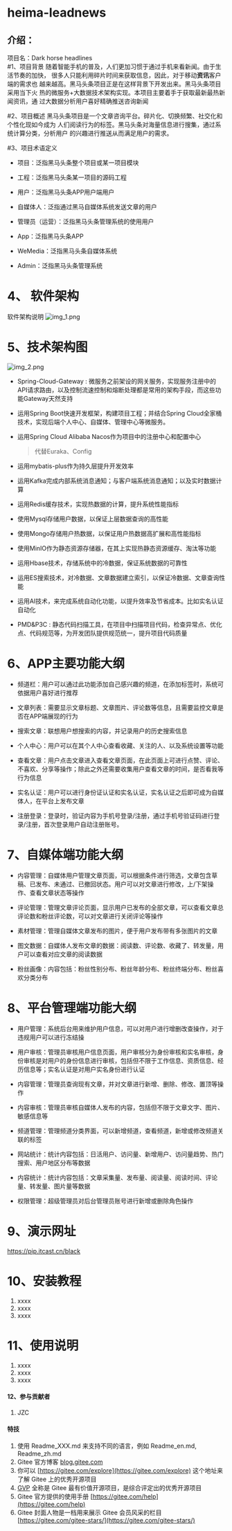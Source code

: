 # heima-leadnews


##   介绍：   ###
项目名：Dark horse headlines  
#1、项目背景
  随着智能手机的普及，人们更加习惯于通过手机来看新闻。由于生活节奏的加快，
  很多人只能利用碎片时间来获取信息，因此，对于移动**资讯**客户端的需求也
  越来越高。黑马头条项目正是在这样背景下开发出来。黑马头条项目采用当下火
  热的微服务+大数据技术架构实现。本项目主要着手于获取最新最热新闻资讯，通
  过大数据分析用户喜好精确推送咨询新闻  

#2、项目概述
黑马头条项目是一个文章咨询平台。碎片化、切换频繁、社交化和个性化现如今成为
人们阅读行为的标签。黑马头条对海量信息进行搜集，通过系统计算分类，分析用户
的兴趣进行推送从而满足用户的需求。

#3、项目术语定义
- 项目：泛指黑马头条整个项目或某一项目模块
- 工程：泛指黑马头条某一项目的源码工程

- 用户：泛指黑马头条APP用户端用户
- 自媒体人：泛指通过黑马自媒体系统发送文章的用户
- 管理员（运营）：泛指黑马头条管理系统的使用用户

- App：泛指黑马头条APP
- WeMedia：泛指黑马头条自媒体系统
- Admin：泛指黑马头条管理系统


# 4、 软件架构
软件架构说明
  ![img_1.png](img_1.png)

# 5、技术架构图
![img_2.png](img_2.png)
- Spring-Cloud-Gateway : 微服务之前架设的网关服务，实现服务注册中的API请求路由，以及控制流速控制和熔断处理都是常用的架构手段，而这些功能Gateway天然支持

- 运用Spring Boot快速开发框架，构建项目工程；并结合Spring Cloud全家桶技术，实现后端个人中心、自媒体、管理中心等微服务。

- 运用Spring Cloud Alibaba Nacos作为项目中的注册中心和配置中心

  > 代替Euraka、Config

- 运用mybatis-plus作为持久层提升开发效率

- 运用Kafka完成内部系统消息通知；与客户端系统消息通知；以及实时数据计算

- 运用Redis缓存技术，实现热数据的计算，提升系统性能指标

- 使用Mysql存储用户数据，以保证上层数据查询的高性能

- 使用Mongo存储用户热数据，以保证用户热数据高扩展和高性能指标

- 使用MinIO作为静态资源存储器，在其上实现热静态资源缓存、淘汰等功能

- 运用Hbase技术，存储系统中的冷数据，保证系统数据的可靠性

- 运用ES搜索技术，对冷数据、文章数据建立索引，以保证冷数据、文章查询性能

- 运用AI技术，来完成系统自动化功能，以提升效率及节省成本。比如实名认证自动化

- PMD&P3C : 静态代码扫描工具，在项目中扫描项目代码，检查异常点、优化点、代码规范等，为开发团队提供规范统一，提升项目代码质量

# 6、APP主要功能大纲
- 频道栏：用户可以通过此功能添加自己感兴趣的频道，在添加标签时，系统可依据用户喜好进行推荐
- 文章列表：需要显示文章标题、文章图片、评论数等信息，且需要监控文章是否在APP端展现的行为

- 搜索文章：联想用户想搜索的内容，并记录用户的历史搜索信息
- 个人中心：用户可以在其个人中心查看收藏、关注的人、以及系统设置等功能
- 查看文章：用户点击文章进入查看文章页面，在此页面上可进行点赞、评论、不喜欢、分享等操作；除此之外还需要收集用户查看文章的时间，是否看我等行为信息

- 实名认证：用户可以进行身份证认证和实名认证，实名认证之后即可成为自媒体人，在平台上发布文章
- 注册登录：登录时，验证内容为手机号登录/注册，通过手机号验证码进行登录/注册，首次登录用户自动注册账号。

#  7、自媒体端功能大纲
- 内容管理：自媒体用户管理文章页面，可以根据条件进行筛选，文章包含草稿、已发布、未通过、已撤回状态。用户可以对文章进行修改，上/下架操作、查看文章状态等操作
- 评论管理：管理文章评论页面，显示用户已发布的全部文章，可以查看文章总评论数和粉丝评论数，可以对文章进行关闭评论等操作

- 素材管理：管理自媒体文章发布的图片，便于用户发布带有多张图片的文章

- 图文数据：自媒体人发布文章的数据：阅读数、评论数、收藏了、转发量，用户可以查看对应文章的阅读数据
- 粉丝画像：内容包括：粉丝性别分布、粉丝年龄分布、粉丝终端分布、粉丝喜欢分类分布

# 8、平台管理端功能大纲

- 用户管理：系统后台用来维护用户信息，可以对用户进行增删改查操作，对于违规用户可以进行冻结操
- 用户审核：管理员审核用户信息页面，用户审核分为身份审核和实名审核，身份审核是对用户的身份信息进行审核，包括但不限于工作信息、资质信息、经历信息等；实名认证是对用户实名身份进行认证

- 内容管理：管理员查询现有文章，并对文章进行新增、删除、修改、置顶等操作
- 内容审核：管理员审核自媒体人发布的内容，包括但不限于文章文字、图片、敏感信息等
- 频道管理：管理频道分类界面，可以新增频道，查看频道，新增或修改频道关联的标签
- 网站统计：统计内容包括：日活用户、访问量、新增用户、访问量趋势、热门搜索、用户地区分布等数据
- 内容统计：统计内容包括：文章采集量、发布量、阅读量、阅读时间、评论量、转发量、图片量等数据
- 权限管理：超级管理员对后台管理员账号进行新增或删除角色操作

# 9、演示网址
https://pip.itcast.cn/black

# 10、安装教程

1.  xxxx
2.  xxxx
3.  xxxx

# 11、使用说明

1.  xxxx
2.  xxxx
3.  xxxx

#### 12、参与贡献者

1.  JZC


#### 特技

1.  使用 Readme\_XXX.md 来支持不同的语言，例如 Readme\_en.md, Readme\_zh.md
2.  Gitee 官方博客 [blog.gitee.com](https://blog.gitee.com)
3.  你可以 [https://gitee.com/explore](https://gitee.com/explore) 这个地址来了解 Gitee 上的优秀开源项目
4.  [GVP](https://gitee.com/gvp) 全称是 Gitee 最有价值开源项目，是综合评定出的优秀开源项目
5.  Gitee 官方提供的使用手册 [https://gitee.com/help](https://gitee.com/help)
6.  Gitee 封面人物是一档用来展示 Gitee 会员风采的栏目 [https://gitee.com/gitee-stars/](https://gitee.com/gitee-stars/)


